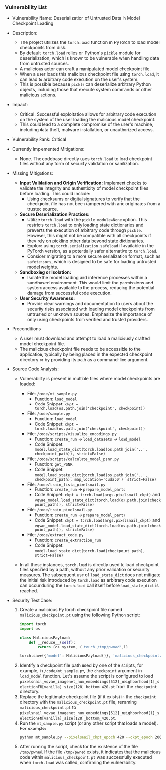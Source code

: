 ### Vulnerability List

- Vulnerability Name: Deserialization of Untrusted Data in Model Checkpoint Loading
- Description:
    - The project utilizes the `torch.load` function in PyTorch to load model checkpoints from disk.
    - By default, `torch.load` relies on Python's `pickle` module for deserialization, which is known to be vulnerable when handling data from untrusted sources.
    - A malicious actor can craft a manipulated model checkpoint file.
    - When a user loads this malicious checkpoint file using `torch.load`, it can lead to arbitrary code execution on the user's system.
    - This is possible because `pickle` can deserialize arbitrary Python objects, including those that execute system commands or other malicious actions.
- Impact:
    - Critical. Successful exploitation allows for arbitrary code execution on the system of the user loading the malicious model checkpoint.
    - This could lead to a complete compromise of the user's machine, including data theft, malware installation, or unauthorized access.
- Vulnerability Rank: Critical
- Currently Implemented Mitigations:
    - None. The codebase directly uses `torch.load` to load checkpoint files without any form of security validation or sanitization.
- Missing Mitigations:
    - **Input Validation and Origin Verification:** Implement checks to validate the integrity and authenticity of model checkpoint files before loading. This could include:
        - Using checksums or digital signatures to verify that the checkpoint file has not been tampered with and originates from a trusted source.
    - **Secure Deserialization Practices:**
        - Utilize `torch.load` with the `pickle_module=None` option. This restricts `torch.load` to only loading state dictionaries and prevents the execution of arbitrary code through `pickle`. However, this might not be compatible with all checkpoints if they rely on pickling other data beyond state dictionaries.
        - Explore using `torch.serialization.safeload` if available in the PyTorch version, as a potentially safer alternative to `torch.load`.
        - Consider migrating to a more secure serialization format, such as `safetensors`, which is designed to be safe for loading untrusted model weights.
    - **Sandboxing or Isolation:**
        - Isolate the model loading and inference processes within a sandboxed environment. This would limit the permissions and system access available to the process, reducing the potential damage from successful code execution.
    - **User Security Awareness:**
        - Provide clear warnings and documentation to users about the security risks associated with loading model checkpoints from untrusted or unknown sources. Emphasize the importance of only using checkpoints from verified and trusted providers.
- Preconditions:
    - A user must download and attempt to load a maliciously crafted model checkpoint file.
    - The malicious checkpoint file needs to be accessible to the application, typically by being placed in the expected checkpoint directory or by providing its path as a command-line argument.
- Source Code Analysis:
    - Vulnerability is present in multiple files where model checkpoints are loaded:
        - File: `/code/mt_sample.py`
            - Function: `load_model`
            - Code Snippet: `ckpt = torch.load(os.path.join('checkpoint', checkpoint))`
        - File: `/code/sample.py`
            - Function: `load_model`
            - Code Snippet: `ckpt = torch.load(os.path.join('checkpoint', checkpoint))`
        - File: `/code/scripts/visualize_encodings.py`
            - Function: `create_run` -> `load_datasets` -> `load_model`
            - Code Snippet: `model.load_state_dict(torch.load(os.path.join('..', checkpoint_path)), strict=False)`
        - File: `/code/scripts/calculate_model_psnr.py`
            - Function: `get_PSNR`
            - Code Snippet: `model.load_state_dict(torch.load(os.path.join('..', checkpoint_path), map_location='cuda:0'), strict=False)`
        - File: `/code/train_fista_pixelsnail.py`
            - Function: `create_run` -> `prepare_model_parts`
            - Code Snippet: `ckpt = torch.load(args.pixelsnail_ckpt)` and `vqvae_model.load_state_dict(torch.load(os.path.join(checkpoint_path)), strict=False)`
        - File: `/code/train_pixelsnail.py`
            - Function: `create_run` -> `prepare_model_parts`
            - Code Snippet: `ckpt = torch.load(args.pixelsnail_ckpt)` and `vqvae_model.load_state_dict(torch.load(os.path.join(checkpoint_path)), strict=False)`
        - File: `/code/extract_code.py`
            - Function: `create_extraction_run`
            - Code Snippet: `model.load_state_dict(torch.load(checkpoint_path), strict=False)`

    - In all these instances, `torch.load` is directly used to load checkpoint files specified by a path, without any prior validation or security measures. The subsequent use of `load_state_dict` does not mitigate the initial risk introduced by `torch.load` as arbitrary code execution can occur during the `torch.load` call itself before `load_state_dict` is reached.

- Security Test Case:
    1.  Create a malicious PyTorch checkpoint file named `malicious_checkpoint.pt` using the following Python script:
        ```python
        import torch
        import os

        class MaliciousPayload:
            def __reduce__(self):
                return (os.system, ('touch /tmp/pwned',))

        torch.save({'model': MaliciousPayload()}, 'malicious_checkpoint.pt')
        ```
    2.  Identify a checkpoint file path used by one of the scripts, for example, in `/code/mt_sample.py`, the `checkpoint` argument in `load_model` function. Let's assume the script is configured to load `pixelsnail_vqvae_imagenet_num_embeddings[512]_neighborhood[1]_selectionFN[vanilla]_size[128]_bottom_420.pt` from the `checkpoint` directory.
    3.  Replace the legitimate checkpoint file (if it exists) in the `checkpoint` directory with the `malicious_checkpoint.pt` file, renaming `malicious_checkpoint.pt` to `pixelsnail_vqvae_imagenet_num_embeddings[512]_neighborhood[1]_selectionFN[vanilla]_size[128]_bottom_420.pt`.
    4.  Run the `mt_sample.py` script (or any other script that loads a model). For example:
        ```bash
        python mt_sample.py --pixelsnail_ckpt_epoch 420 --ckpt_epoch 200 --dataset imagenet --architecture vqvae --num_embeddings 512 --neighborhood 1 --selection_fn vanilla --size 128 --hier bottom --device cuda
        ```
    5.  After running the script, check for the existence of the file `/tmp/pwned`. If the file `/tmp/pwned` exists, it indicates that the malicious code within `malicious_checkpoint.pt` was successfully executed when `torch.load` was called, confirming the vulnerability.